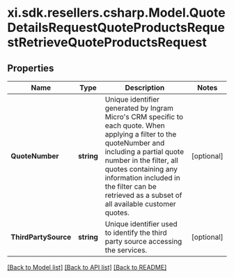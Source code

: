 # xi.sdk.resellers.csharp.Model.QuoteDetailsRequestQuoteProductsRequestRetrieveQuoteProductsRequest

## Properties

Name | Type | Description | Notes
------------ | ------------- | ------------- | -------------
**QuoteNumber** | **string** | Unique identifier generated by Ingram Micro&#39;s CRM specific to each quote. When applying a filter to the quoteNumber and including a partial quote number in the filter, all quotes containing any information included in the filter can be retrieved as a subset of all available customer quotes. | [optional] 
**ThirdPartySource** | **string** | Unique identifier used to identify the third party source accessing the services. | [optional] 

[[Back to Model list]](../README.md#documentation-for-models) [[Back to API list]](../README.md#documentation-for-api-endpoints) [[Back to README]](../README.md)

